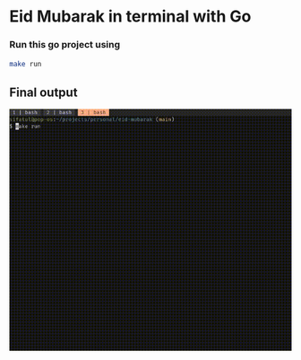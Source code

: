 # Eid Mubarak in terminal with Go

### Run this go project using

```bash
make run
```

## Final output

![Final output](./docs/final-output-001.gif)

